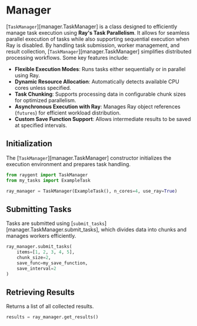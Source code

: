 # Manager

[`TaskManager`][manager.TaskManager] is a class designed to efficiently manage task execution using **Ray's Task Parallelism**.
It allows for seamless parallel execution of tasks while also supporting sequential execution when Ray is disabled.
By handling task submission, worker management, and result collection, [`TaskManager`][manager.TaskManager] simplifies distributed processing workflows.
Some key features include:

-   **Flexible Execution Modes**: Runs tasks either sequentially or in parallel using Ray.
-   **Dynamic Resource Allocation**: Automatically detects available CPU cores unless specified.
-   **Task Chunking**: Supports processing data in configurable chunk sizes for optimized parallelism.
-   **Asynchronous Execution with Ray**: Manages Ray object references (`futures`) for efficient workload distribution.
-   **Custom Save Function Support**: Allows intermediate results to be saved at specified intervals.

## Initialization

The [`TaskManager`][manager.TaskManager] constructor initializes the execution environment and prepares task handling.

```python
from raygent import TaskManager
from my_tasks import ExampleTask

ray_manager = TaskManager(ExampleTask(), n_cores=4, use_ray=True)
```

## Submitting Tasks

Tasks are submitted using [`submit_tasks`][manager.TaskManager.submit_tasks], which divides data into chunks and manages workers efficiently.

```python
ray_manager.submit_tasks(
    items=[1, 2, 3, 4, 5],
    chunk_size=2,
    save_func=my_save_function,
    save_interval=2
)
```

## Retrieving Results

Returns a list of all collected results.

```python
results = ray_manager.get_results()
```
